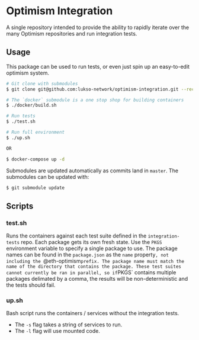 # Optimism Integration
A single repository intended to provide the ability to rapidly iterate over
the many Optimism repositories and run integration tests.

## Usage
This package can be used to run tests, or even just spin up an easy-to-edit
optimism system.

```bash
# Git clone with submodules
$ git clone git@github.com:lukso-network/optimism-integration.git --recurse-submodules

# The `docker` submodule is a one stop shop for building containers
$ ./docker/build.sh

# Run tests
$ ./test.sh

# Run full environment
$ ./up.sh

OR

$ docker-compose up -d
```

Submodules are updated automatically as commits land in `master`.
The submodules can be updated with:

```bash
$ git submodule update
```

## Scripts

### test.sh

Runs the containers against each test suite defined in the `integration-tests`
repo. Each package gets its own fresh state. Use the `PKGS` environment variable
to specify a single package to use. The package names can be found in the
`package.json` as the `name` property`, not including the `@eth-optimism` prefix.
The package name must match the name of the directory that contains the package.
These test suites cannot currently be ran in parallel, so if `PKGS` contains
multiple packages delimated by a comma, the results will be non-deterministic
and the tests should fail.

### up.sh

Bash script runs the containers / services without the integration tests.
- The `-s` flag takes a string of services to run.
- The `-l` flag will use mounted code.
